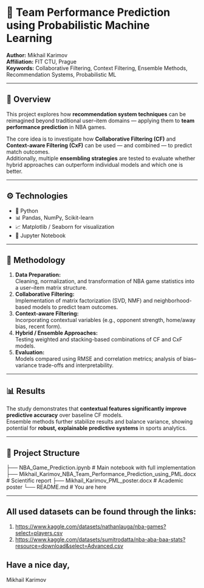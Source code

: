 # 🏀 Team Performance Prediction using Probabilistic Machine Learning

**Author:** Mikhail Karimov  
**Affiliation:** FIT CTU, Prague  
**Keywords:** Collaborative Filtering, Context Filtering, Ensemble Methods, Recommendation Systems, Probabilistic ML  

---

## 🌟 Overview
This project explores how **recommendation system techniques** can be reimagined beyond traditional user–item domains — applying them to **team performance prediction** in NBA games.  

The core idea is to investigate how **Collaborative Filtering (CF)** and **Context-aware Filtering (CxF)** can be used — and combined — to predict match outcomes.  
Additionally, multiple **ensembling strategies** are tested to evaluate whether hybrid approaches can outperform individual models and which one is better.

---

## ⚙️ Technologies
- 🐍 Python  
- 📊 Pandas, NumPy, Scikit-learn  
- 📈 Matplotlib / Seaborn for visualization  
- 🧠 Jupyter Notebook  

---

## 🧩 Methodology
1. **Data Preparation:**  
   Cleaning, normalization, and transformation of NBA game statistics into a user–item matrix structure.  
2. **Collaborative Filtering:**  
   Implementation of matrix factorization (SVD, NMF) and neighborhood-based models to predict team outcomes.  
3. **Context-aware Filtering:**  
   Incorporating contextual variables (e.g., opponent strength, home/away bias, recent form).  
4. **Hybrid / Ensemble Approaches:**  
   Testing weighted and stacking-based combinations of CF and CxF models.  
5. **Evaluation:**  
   Models compared using RMSE and correlation metrics; analysis of bias–variance trade-offs and interpretability.  

---

## 📊 Results
The study demonstrates that **contextual features significantly improve predictive accuracy** over baseline CF models.  
Ensemble methods further stabilize results and balance variance, showing potential for **robust, explainable predictive systems** in sports analytics.

---

## 📁 Project Structure
├── NBA_Game_Prediction.ipynb # Main notebook with full implementation
├── Mikhail_Karimov_NBA_Team_Performance_Prediction_using_PML.docx # Scientific report
├── Mikhail_Karimov_PML_poster.docx # Academic poster
└── README.md # You are here

---

## All used datasets can be found through the links:
1. https://www.kaggle.com/datasets/nathanlauga/nba-games?select=players.csv
2. https://www.kaggle.com/datasets/sumitrodatta/nba-aba-baa-stats?resource=download&select=Advanced.csv

## Have a nice day,
Mikhail Karimov
